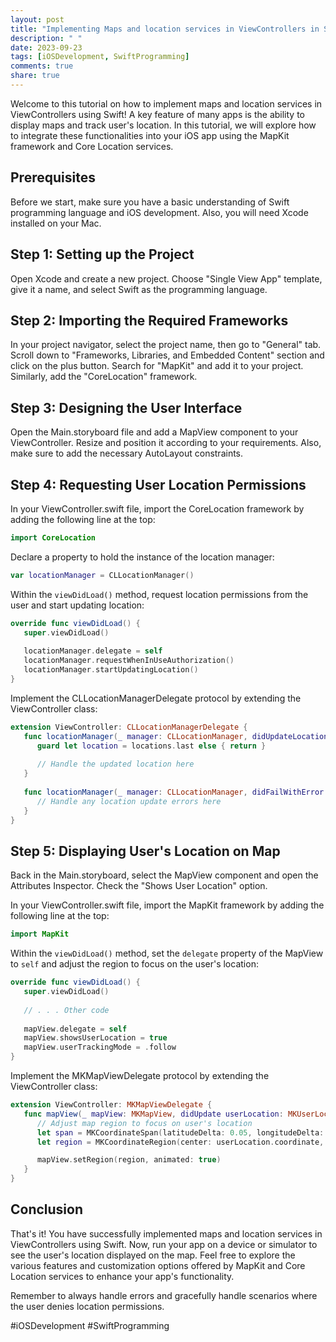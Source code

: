```yaml
---
layout: post
title: "Implementing Maps and location services in ViewControllers in Swift"
description: " "
date: 2023-09-23
tags: [iOSDevelopment, SwiftProgramming]
comments: true
share: true
---
```


Welcome to this tutorial on how to implement maps and location services in ViewControllers using Swift! A key feature of many apps is the ability to display maps and track user's location. In this tutorial, we will explore how to integrate these functionalities into your iOS app using the MapKit framework and Core Location services.

## Prerequisites
Before we start, make sure you have a basic understanding of Swift programming language and iOS development. Also, you will need Xcode installed on your Mac.

## Step 1: Setting up the Project
Open Xcode and create a new project. Choose "Single View App" template, give it a name, and select Swift as the programming language.

## Step 2: Importing the Required Frameworks
In your project navigator, select the project name, then go to "General" tab. Scroll down to "Frameworks, Libraries, and Embedded Content" section and click on the plus button. Search for "MapKit" and add it to your project. Similarly, add the "CoreLocation" framework.

## Step 3: Designing the User Interface
Open the Main.storyboard file and add a MapView component to your ViewController. Resize and position it according to your requirements. Also, make sure to add the necessary AutoLayout constraints.

## Step 4: Requesting User Location Permissions
In your ViewController.swift file, import the CoreLocation framework by adding the following line at the top:

```swift
import CoreLocation
```

Declare a property to hold the instance of the location manager:

```swift
var locationManager = CLLocationManager()
```

Within the `viewDidLoad()` method, request location permissions from the user and start updating location:

```swift
override func viewDidLoad() {
   super.viewDidLoad()
   
   locationManager.delegate = self
   locationManager.requestWhenInUseAuthorization()
   locationManager.startUpdatingLocation()
}
```

Implement the CLLocationManagerDelegate protocol by extending the ViewController class:

```swift
extension ViewController: CLLocationManagerDelegate {
   func locationManager(_ manager: CLLocationManager, didUpdateLocations locations: [CLLocation]) {
      guard let location = locations.last else { return }
      
      // Handle the updated location here
   }
   
   func locationManager(_ manager: CLLocationManager, didFailWithError error: Error) {
      // Handle any location update errors here
   }
}
```

## Step 5: Displaying User's Location on Map
Back in the Main.storyboard, select the MapView component and open the Attributes Inspector. Check the "Shows User Location" option.

In your ViewController.swift file, import the MapKit framework by adding the following line at the top:

```swift
import MapKit
```

Within the `viewDidLoad()` method, set the `delegate` property of the MapView to `self` and adjust the region to focus on the user's location:

```swift
override func viewDidLoad() {
   super.viewDidLoad()
   
   // . . . Other code
   
   mapView.delegate = self
   mapView.showsUserLocation = true
   mapView.userTrackingMode = .follow
}
```

Implement the MKMapViewDelegate protocol by extending the ViewController class:

```swift
extension ViewController: MKMapViewDelegate {
   func mapView(_ mapView: MKMapView, didUpdate userLocation: MKUserLocation) {
      // Adjust map region to focus on user's location
      let span = MKCoordinateSpan(latitudeDelta: 0.05, longitudeDelta: 0.05)
      let region = MKCoordinateRegion(center: userLocation.coordinate, span: span)

      mapView.setRegion(region, animated: true)
   }
}
```

## Conclusion
That's it! You have successfully implemented maps and location services in ViewControllers using Swift. Now, run your app on a device or simulator to see the user's location displayed on the map. Feel free to explore the various features and customization options offered by MapKit and Core Location services to enhance your app's functionality.

Remember to always handle errors and gracefully handle scenarios where the user denies location permissions.

#iOSDevelopment #SwiftProgramming